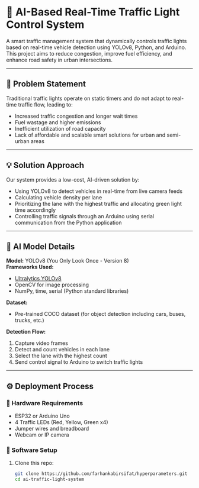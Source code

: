 # 🚦 AI-Based Real-Time Traffic Light Control System

A smart traffic management system that dynamically controls traffic lights based on real-time vehicle detection using YOLOv8, Python, and Arduino. This project aims to reduce congestion, improve fuel efficiency, and enhance road safety in urban intersections.

---

## 📌 Problem Statement

Traditional traffic lights operate on static timers and do not adapt to real-time traffic flow, leading to:
- Increased traffic congestion and longer wait times
- Fuel wastage and higher emissions
- Inefficient utilization of road capacity
- Lack of affordable and scalable smart solutions for urban and semi-urban areas

---

## 💡 Solution Approach

Our system provides a low-cost, AI-driven solution by:
- Using YOLOv8 to detect vehicles in real-time from live camera feeds
- Calculating vehicle density per lane
- Prioritizing the lane with the highest traffic and allocating green light time accordingly
- Controlling traffic signals through an Arduino using serial communication from the Python application

---

## 🤖 AI Model Details

**Model:** YOLOv8 (You Only Look Once - Version 8)  
**Frameworks Used:**  
- [Ultralytics YOLOv8](https://github.com/ultralytics/ultralytics)
- OpenCV for image processing
- NumPy, time, serial (Python standard libraries)

**Dataset:**  
- Pre-trained COCO dataset (for object detection including cars, buses, trucks, etc.)

**Detection Flow:**  
1. Capture video frames
2. Detect and count vehicles in each lane
3. Select the lane with the highest count
4. Send control signal to Arduino to switch traffic lights

---

## ⚙️ Deployment Process

### 🔧 Hardware Requirements
- ESP32 or Arduino Uno
- 4 Traffic LEDs (Red, Yellow, Green x4)
- Jumper wires and breadboard
- Webcam or IP camera

### 🧠 Software Setup
1. Clone this repo:
   ```bash
   git clone https://github.com/farhankabirsifat/hyperparameters.git
   cd ai-traffic-light-system